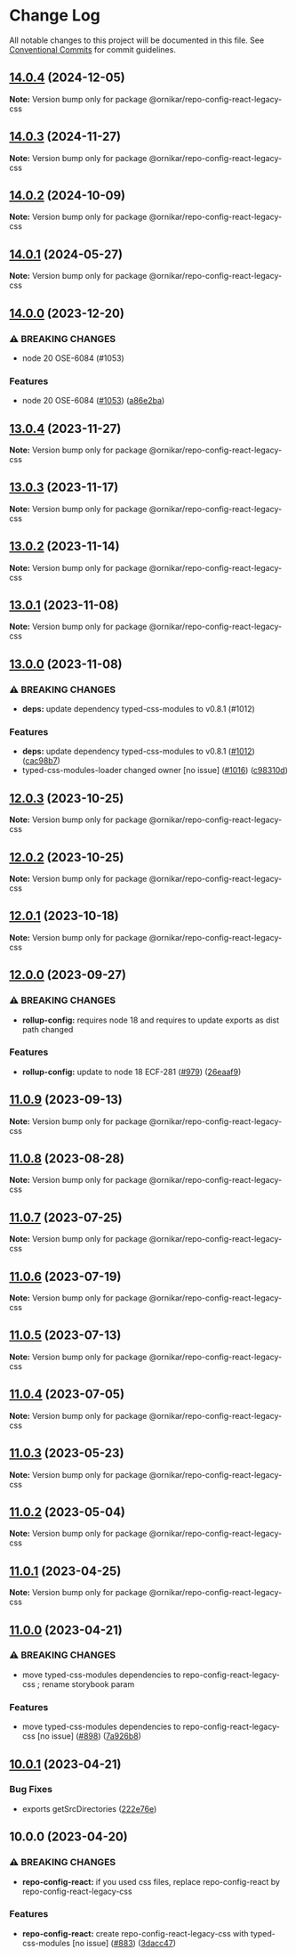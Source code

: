 # Change Log

All notable changes to this project will be documented in this file.
See [Conventional Commits](https://conventionalcommits.org) for commit guidelines.

## [14.0.4](https://github.com/ornikar/shared-configs/compare/@ornikar/repo-config-react-legacy-css@14.0.3...@ornikar/repo-config-react-legacy-css@14.0.4) (2024-12-05)

**Note:** Version bump only for package @ornikar/repo-config-react-legacy-css





## [14.0.3](https://github.com/ornikar/shared-configs/compare/@ornikar/repo-config-react-legacy-css@14.0.2...@ornikar/repo-config-react-legacy-css@14.0.3) (2024-11-27)

**Note:** Version bump only for package @ornikar/repo-config-react-legacy-css





## [14.0.2](https://github.com/ornikar/shared-configs/compare/@ornikar/repo-config-react-legacy-css@14.0.1...@ornikar/repo-config-react-legacy-css@14.0.2) (2024-10-09)

**Note:** Version bump only for package @ornikar/repo-config-react-legacy-css





## [14.0.1](https://github.com/ornikar/shared-configs/compare/@ornikar/repo-config-react-legacy-css@14.0.0...@ornikar/repo-config-react-legacy-css@14.0.1) (2024-05-27)

**Note:** Version bump only for package @ornikar/repo-config-react-legacy-css





## [14.0.0](https://github.com/ornikar/shared-configs/compare/@ornikar/repo-config-react-legacy-css@13.0.4...@ornikar/repo-config-react-legacy-css@14.0.0) (2023-12-20)


### ⚠ BREAKING CHANGES

* node 20 OSE-6084 (#1053)

### Features

* node 20 OSE-6084 ([#1053](https://github.com/ornikar/shared-configs/issues/1053)) ([a86e2ba](https://github.com/ornikar/shared-configs/commit/a86e2bad41fa2469a9b7bfcad8dbaf41224a30e2))



## [13.0.4](https://github.com/ornikar/shared-configs/compare/@ornikar/repo-config-react-legacy-css@13.0.3...@ornikar/repo-config-react-legacy-css@13.0.4) (2023-11-27)

**Note:** Version bump only for package @ornikar/repo-config-react-legacy-css





## [13.0.3](https://github.com/ornikar/shared-configs/compare/@ornikar/repo-config-react-legacy-css@13.0.2...@ornikar/repo-config-react-legacy-css@13.0.3) (2023-11-17)

**Note:** Version bump only for package @ornikar/repo-config-react-legacy-css





## [13.0.2](https://github.com/ornikar/shared-configs/compare/@ornikar/repo-config-react-legacy-css@13.0.1...@ornikar/repo-config-react-legacy-css@13.0.2) (2023-11-14)

**Note:** Version bump only for package @ornikar/repo-config-react-legacy-css





## [13.0.1](https://github.com/ornikar/shared-configs/compare/@ornikar/repo-config-react-legacy-css@13.0.0...@ornikar/repo-config-react-legacy-css@13.0.1) (2023-11-08)

**Note:** Version bump only for package @ornikar/repo-config-react-legacy-css





## [13.0.0](https://github.com/ornikar/shared-configs/compare/@ornikar/repo-config-react-legacy-css@12.0.3...@ornikar/repo-config-react-legacy-css@13.0.0) (2023-11-08)


### ⚠ BREAKING CHANGES

* **deps:** update dependency typed-css-modules to v0.8.1 (#1012)

### Features

* **deps:** update dependency typed-css-modules to v0.8.1 ([#1012](https://github.com/ornikar/shared-configs/issues/1012)) ([cac98b7](https://github.com/ornikar/shared-configs/commit/cac98b7f90b4612371f5413b72f456fc227aea16))
* typed-css-modules-loader changed owner [no issue] ([#1016](https://github.com/ornikar/shared-configs/issues/1016)) ([c98310d](https://github.com/ornikar/shared-configs/commit/c98310de451c6e2676c61daf510234646aa8b1ee))



## [12.0.3](https://github.com/ornikar/shared-configs/compare/@ornikar/repo-config-react-legacy-css@12.0.2...@ornikar/repo-config-react-legacy-css@12.0.3) (2023-10-25)

**Note:** Version bump only for package @ornikar/repo-config-react-legacy-css





## [12.0.2](https://github.com/ornikar/shared-configs/compare/@ornikar/repo-config-react-legacy-css@12.0.1...@ornikar/repo-config-react-legacy-css@12.0.2) (2023-10-25)

**Note:** Version bump only for package @ornikar/repo-config-react-legacy-css





## [12.0.1](https://github.com/ornikar/shared-configs/compare/@ornikar/repo-config-react-legacy-css@12.0.0...@ornikar/repo-config-react-legacy-css@12.0.1) (2023-10-18)

**Note:** Version bump only for package @ornikar/repo-config-react-legacy-css





## [12.0.0](https://github.com/ornikar/shared-configs/compare/@ornikar/repo-config-react-legacy-css@11.0.9...@ornikar/repo-config-react-legacy-css@12.0.0) (2023-09-27)


### ⚠ BREAKING CHANGES

* **rollup-config:** requires node 18 and requires to update exports as dist path changed 

### Features

* **rollup-config:** update to node 18 ECF-281 ([#979](https://github.com/ornikar/shared-configs/issues/979)) ([26eaaf9](https://github.com/ornikar/shared-configs/commit/26eaaf9db689de9ec474919881ce87784427cc5c))



## [11.0.9](https://github.com/ornikar/shared-configs/compare/@ornikar/repo-config-react-legacy-css@11.0.8...@ornikar/repo-config-react-legacy-css@11.0.9) (2023-09-13)

**Note:** Version bump only for package @ornikar/repo-config-react-legacy-css





## [11.0.8](https://github.com/ornikar/shared-configs/compare/@ornikar/repo-config-react-legacy-css@11.0.7...@ornikar/repo-config-react-legacy-css@11.0.8) (2023-08-28)

**Note:** Version bump only for package @ornikar/repo-config-react-legacy-css





## [11.0.7](https://github.com/ornikar/shared-configs/compare/@ornikar/repo-config-react-legacy-css@11.0.6...@ornikar/repo-config-react-legacy-css@11.0.7) (2023-07-25)

**Note:** Version bump only for package @ornikar/repo-config-react-legacy-css





## [11.0.6](https://github.com/ornikar/shared-configs/compare/@ornikar/repo-config-react-legacy-css@11.0.5...@ornikar/repo-config-react-legacy-css@11.0.6) (2023-07-19)

**Note:** Version bump only for package @ornikar/repo-config-react-legacy-css





## [11.0.5](https://github.com/ornikar/shared-configs/compare/@ornikar/repo-config-react-legacy-css@11.0.4...@ornikar/repo-config-react-legacy-css@11.0.5) (2023-07-13)

**Note:** Version bump only for package @ornikar/repo-config-react-legacy-css





## [11.0.4](https://github.com/ornikar/shared-configs/compare/@ornikar/repo-config-react-legacy-css@11.0.3...@ornikar/repo-config-react-legacy-css@11.0.4) (2023-07-05)

**Note:** Version bump only for package @ornikar/repo-config-react-legacy-css





## [11.0.3](https://github.com/ornikar/shared-configs/compare/@ornikar/repo-config-react-legacy-css@11.0.2...@ornikar/repo-config-react-legacy-css@11.0.3) (2023-05-23)

**Note:** Version bump only for package @ornikar/repo-config-react-legacy-css





## [11.0.2](https://github.com/ornikar/shared-configs/compare/@ornikar/repo-config-react-legacy-css@11.0.1...@ornikar/repo-config-react-legacy-css@11.0.2) (2023-05-04)

**Note:** Version bump only for package @ornikar/repo-config-react-legacy-css





## [11.0.1](https://github.com/ornikar/shared-configs/compare/@ornikar/repo-config-react-legacy-css@11.0.0...@ornikar/repo-config-react-legacy-css@11.0.1) (2023-04-25)

**Note:** Version bump only for package @ornikar/repo-config-react-legacy-css





## [11.0.0](https://github.com/ornikar/shared-configs/compare/@ornikar/repo-config-react-legacy-css@10.0.1...@ornikar/repo-config-react-legacy-css@11.0.0) (2023-04-21)


### ⚠ BREAKING CHANGES

* move typed-css-modules dependencies to repo-config-react-legacy-css ; rename storybook param 

### Features

* move typed-css-modules dependencies to repo-config-react-legacy-css [no issue] ([#898](https://github.com/ornikar/shared-configs/issues/898)) ([7a926b8](https://github.com/ornikar/shared-configs/commit/7a926b8e1f99a98496b0075608f20bc038330394))



## [10.0.1](https://github.com/ornikar/shared-configs/compare/@ornikar/repo-config-react-legacy-css@10.0.0...@ornikar/repo-config-react-legacy-css@10.0.1) (2023-04-21)


### Bug Fixes

* exports getSrcDirectories ([222e76e](https://github.com/ornikar/shared-configs/commit/222e76e0b5f41ee19a537d9d7d86af4c10f65918))



## 10.0.0 (2023-04-20)


### ⚠ BREAKING CHANGES

* **repo-config-react:** if you used css files, replace repo-config-react by repo-config-react-legacy-css 

### Features

* **repo-config-react:** create repo-config-react-legacy-css with typed-css-modules [no issue] ([#883](https://github.com/ornikar/shared-configs/issues/883)) ([3dacc47](https://github.com/ornikar/shared-configs/commit/3dacc47b418b71e8dd966a7d3cb14c4cff7e0d42))
